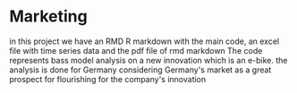 # Marketing
in this project we have an RMD  R markdown with the main code, 
an excel file with time series data
and the pdf file of rmd markdown
The code represents bass model analysis on a new innovation which is an e-bike. 
the analysis is done for Germany considering Germany's market as a great prospect for flourishing for the company's innovation
